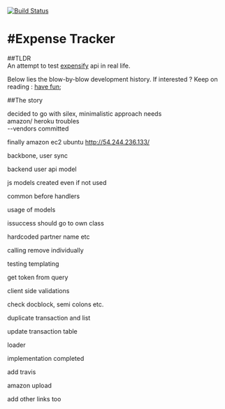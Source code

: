 [![Build Status](https://travis-ci.org/grandbora/expense-tracker.png)](https://travis-ci.org/grandbora/expense-tracker)


#Expense Tracker
====================

##TLDR  
An attempt to test [expensify](https://www.expensify.com/) api in real life.  

Below lies the blow-by-blow development history. If interested ?  Keep on reading : [have fun](https://github.com/documentcloud/backbone/issues);  


##The story  

decided to go with silex, minimalistic approach needs  
amazon/ heroku troubles  
--vendors committed  


finally amazon ec2 ubuntu  http://54.244.236.133/  


backbone, user sync

backend user api model

js models created even if not used

common before handlers

usage of models

issuccess should go to own class

hardcoded partner name etc

calling remove individually

testing 
templating


get token from query


client side validations


check docblock,
semi colons
etc.

duplicate transaction and list


update transaction table

loader

implementation completed



add travis

amazon upload

add other links too
